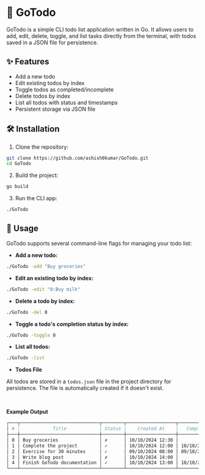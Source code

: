 # 📝 GoTodo

GoTodo is a simple CLI todo list application written in Go. It allows users to add, edit, delete, toggle, and list tasks directly from the terminal, with todos saved in a JSON file for persistence.

## ✨ Features

- Add a new todo
- Edit existing todos by index
- Toggle todos as completed/incomplete
- Delete todos by index
- List all todos with status and timestamps
- Persistent storage via JSON file

## 🛠️ Installation

1. Clone the repository:

```bash
git clone https://github.com/ashish0kumar/GoTodo.git
cd GoTodo
```

2. Build the project:

```bash
go build
```

3. Run the CLI app:

```bash
./GoTodo
```

## 🔧 Usage

GoTodo supports several command-line flags for managing your todo list:

- **Add a new todo:**

```bash
./GoTodo -add "Buy groceries"
```

- **Edit an existing todo by index:**

```bash
./GoTodo -edit "0:Buy milk"
```

- **Delete a todo by index:**

```bash
./GoTodo -del 0
```

- **Toggle a todo's completion status by index:**

```bash
./GoTodo -toggle 0
```

- **List all todos:**

```bash
./GoTodo -list
```

- **Todos File**

All todos are stored in a `todos.json` file in the project directory for persistence. The file is automatically created if it doesn't exist.

<br>

**Example Output**

```bash
┌───┬─────────────────────────────┬────────┬──────────────────┬──────────────────┐
│ # │            Title            │ Status │    Created At    │   Completed At   │
├───┼─────────────────────────────┼────────┼──────────────────┼──────────────────┤
│ 0 │ Buy groceries               │ ✗      │ 10/10/2024 12:30 │                  │
│ 1 │ Complete the project        │ ✓      │ 10/10/2024 12:00 │ 10/10/2024 12:45 │
│ 2 │ Exercise for 30 minutes     │ ✓      │ 09/10/2024 08:00 │ 09/10/2024 08:45 │
│ 3 │ Write blog post             │ ✗      │ 10/10/2024 14:00 │                  │
│ 4 │ Finish GoTodo documentation │ ✓      │ 10/10/2024 13:00 │ 10/10/2024 13:45 │
└───┴─────────────────────────────┴────────┴──────────────────┴──────────────────┘
```
